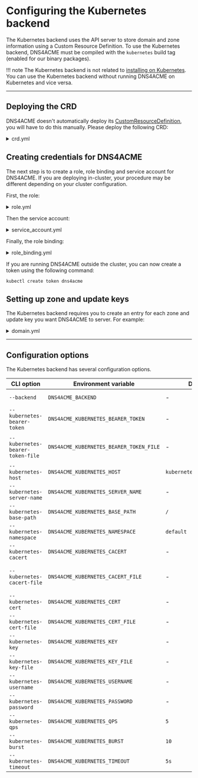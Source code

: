 # Configuring the Kubernetes backend

The Kubernetes backend uses the API server to store domain and zone information using a Custom Resource Definition. To use the Kubernetes backend, DNS4ACME must be compiled with the `kubernetes` build tag (enabled for our binary packages).

!!! note
    The Kubernetes backend is not related to [installing on Kubernetes](../../installation/kubernetes.md). You can use the Kubernetes backend without running DNS4ACME on Kubernetes and vice versa.

---

## Deploying the CRD

DNS4ACME doesn't automatically deploy its [CustomResourceDefinition](https://kubernetes.io/docs/tasks/extend-kubernetes/custom-resources/custom-resource-definitions/), you will have to do this manually. Please deploy the following CRD:

<details><summary>crd.yml</summary>
```yaml
{% include 'configuration/backends/crd.yml' %}
```
</details>

## Creating credentials for DNS4ACME

The next step is to create a role, role binding and service account for DNS4ACME. If you are deploying in-cluster, your procedure may be different depending on your cluster configuration.

First, the role:

<details><summary>role.yml</summary>
```yaml
{% include 'configuration/backends/role.yml' %}
```
</details>

Then the service account:

<details><summary>service_account.yml</summary>
```yaml
{% include 'configuration/backends/service_account.yml' %}
```
</details>

Finally, the role binding:

<details><summary>role_binding.yml</summary>
```yaml
{% include 'configuration/backends/role_binding.yml' %}
```
</details>

If you are running DNS4ACME outside the cluster, you can now create a token using the following command:

```
kubectl create token dns4acme
```

## Setting up zone and update keys

The Kubernetes backend requires you to create an entry for each zone and update key you want DNS4ACME to server. For example:

<details><summary>domain.yml</summary>
```yaml
{% include 'configuration/backends/domain.yml' %}
```
</details>

---

## Configuration options

The Kubernetes backend has several configuration options.

| CLI option                       | Environment variable                    | Default                  | Description                                                                                                                                                                            |
|----------------------------------|-----------------------------------------|--------------------------|----------------------------------------------------------------------------------------------------------------------------------------------------------------------------------------|
| `--backend`                      | `DNS4ACME_BACKEND`                      | -                        | Set this option to `kubernetes` to use the Kubernetes backend.                                                                                                                         |
| `--kubernetes-bearer-token`      | `DNS4ACME_KUBERNETES_BEARER_TOKEN`      | -                        | Token used to authenticate to the Kubernetes API.                                                                                                                                      |
| `--kubernetes-bearer-token-file` | `DNS4ACME_KUBERNETES_BEARER_TOKEN_FILE` | -                        | File containing the bearer token used to authenticate to the Kubernetes API. Set to `/var/run/secrets/kubernetes.io/serviceaccount/token` for in-cluster authentication.               |
| `--kubernetes-host`              | `DNS4ACME_KUBERNETES_HOST`              | `kubernetes.default.svc` | Host name for the Kubernetes cluster API server.                                                                                                                                       |
| `--kubernetes-server-name`       | `DNS4ACME_KUBERNETES_SERVER_NAME`       | -                        | SNI name to pass to the Kubernetes API server.                                                                                                                                         |
| `--kubernetes-base-path`         | `DNS4ACME_KUBERNETES_BASE_PATH`         | `/`                      | Base path for the API endpoint                                                                                                                                                         |
| `--kubernetes-namespace`         | `DNS4ACME_KUBERNETES_NAMESPACE`         | `default`                | Namespace to look for content in.                                                                                                                                                      |
| `--kubernetes-cacert`            | `DNS4ACME_KUBERNETES_CACERT`            | -                        | PEM-encoded Certificate Authority to verify the connection to the Kubernetes API.                                                                                                      |
| `--kubernetes-cacert-file`       | `DNS4ACME_KUBERNETES_CACERT_FILE`       | -                        | File containing the PEM-encoded CA certificate to verify the connection to the Kubernetes API. Set to `/var/run/secrets/kubernetes.io/serviceaccount/ca.crt` for in-cluster operation. |
| `--kubernetes-cert`              | `DNS4ACME_KUBERNETES_CERT`              | -                        | PEM-encoded client certificate to use for authenticating to the Kubernetes API.                                                                                                        |
| `--kubernetes-cert-file`         | `DNS4ACME_KUBERNETES_CERT_FILE`         | -                        | File containing the PEM-encoded client certificate to use for authenticating to the Kubernetes API.                                                                                    |
| `--kubernetes-key`               | `DNS4ACME_KUBERNETES_KEY`               | -                        | PEM-encoded client private key to use for authenticating to the Kubernetes API.                                                                                                        | 
| `--kubernetes-key-file`          | `DNS4ACME_KUBERNETES_KEY_FILE`          | -                        | File containing the PEM-encoded client private key to use for authenticating to the Kubernetes API.                                                                                    |
| `--kubernetes-username`          | `DNS4ACME_KUBERNETES_USERNAME`          | -                        | Username for authenticating to the Kubernetes API.                                                                                                                                     |
| `--kubernetes-password`          | `DNS4ACME_KUBERNETES_PASSWORD`          | -                        | Password for authenticating to the Kubernetes API.                                                                                                                                     |
| `--kubernetes-qps`               | `DNS4ACME_KUBERNETES_QPS`               | `5`                      | Maximum QPS to use for Kubernetes API requests.                                                                                                                                        |
| `--kubernetes-burst`             | `DNS4ACME_KUBERNETES_BURST`             | `10`                     | Maximum burst to use for Kubernetes API requests.                                                                                                                                      |
| `--kubernetes-timeout`           | `DNS4ACME_KUBERNETES_TIMEOUT`           | `5s`                     | Maximum time to wait for a response from the Kubernetes API. Supports adding time qualifiers.                                                                                          |
